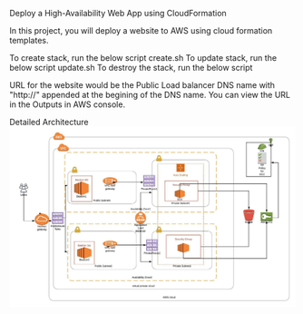 Deploy a High-Availability Web App using CloudFormation

In this project, you will deploy a website to AWS using cloud formation templates.

To create stack, run the below script
create.sh
To update stack, run the below script
update.sh
To destroy the stack, run the below script

URL for the website  would be the Public Load balancer DNS name with "http://" appended at the begining of the DNS name. You can view the URL in the Outputs in AWS console.



Detailed Architecture
![alt text](https://github.com/Myraa/DeployHighAvailabilityWebAppUsingCloudFormation/blob/master/UdagramArchitecture.jpeg)















